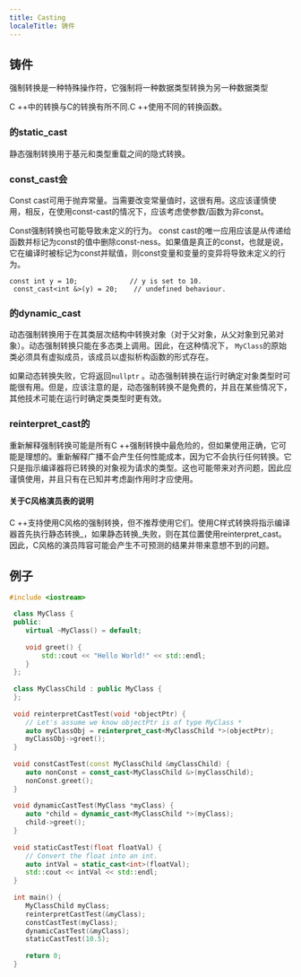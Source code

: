 ```yaml
---
title: Casting
localeTitle: 铸件
---
```

## 铸件

强制转换是一种特殊操作符，它强制将一种数据类型转换为另一种数据类型

C ++中的转换与C的转换有所不同.C ++使用不同的转换函数。

### 的static\_cast

静态强制转换用于基元和类型重载之间的隐式转换。

### const\_cast会

Const cast可用于抛弃常量。当需要改变常量值时，这很有用。这应该谨慎使用，相反，在使用const-cast的情况下，应该考虑使参数/函数为非const。

Const强制转换也可能导致未定义的行为。 const cast的唯一应用应该是从传递给函数并标记为const的值中删除const-ness。如果值是真正的const，也就是说，它在编译时被标记为const并赋值，则const变量和变量的变异将导致未定义的行为。
```
const int y = 10;             // y is set to 10. 
 const_cast<int &>(y) = 20;    // undefined behaviour. 
```

### 的dynamic\_cast

动态强制转换用于在其类层次结构中转换对象（对于父对象，从父对象到兄弟对象）。动态强制转换只能在多态类上调用。因此，在这种情况下， `MyClass`的原始类必须具有虚拟成员，该成员以虚拟析构函数的形式存在。

如果动态转换失败，它将返回`nullptr` 。动态强制转换在运行时确定对象类型时可能很有用。但是，应该注意的是，动态强制转换不是免费的，并且在某些情况下，其他技术可能在运行时确定类类型时更有效。

### reinterpret\_cast的

重新解释强制转换可能是所有C ++强制转换中最危险的，但如果使用正确，它可能是理想的。重新解释广播不会产生任何性能成本，因为它不会执行任何转换。它只是指示编译器将已转换的对象视为请求的类型。这也可能带来对齐问题，因此应谨慎使用，并且只有在已知并考虑副作用时才应使用。

#### 关于C风格演员表的说明

C ++支持使用C风格的强制转换，但不推荐使用它们。使用C样式转换将指示编译器首先执行静态转换_，如果静态转换_失败，则在其位置使用reinterpret\_cast。因此，C风格的演员阵容可能会产生不可预测的结果并带来意想不到的问题。

## 例子

```cpp
#include <iostream> 
 
 class MyClass { 
 public: 
    virtual ~MyClass() = default; 
 
    void greet() { 
        std::cout << "Hello World!" << std::endl; 
    } 
 }; 
 
 class MyClassChild : public MyClass { 
 }; 
 
 void reinterpretCastTest(void *objectPtr) { 
    // Let's assume we know objectPtr is of type MyClass * 
    auto myClassObj = reinterpret_cast<MyClassChild *>(objectPtr); 
    myClassObj->greet(); 
 } 
 
 void constCastTest(const MyClassChild &myClassChild) { 
    auto nonConst = const_cast<MyClassChild &>(myClassChild); 
    nonConst.greet(); 
 } 
 
 void dynamicCastTest(MyClass *myClass) { 
    auto *child = dynamic_cast<MyClassChild *>(myClass); 
    child->greet(); 
 } 
 
 void staticCastTest(float floatVal) { 
    // Convert the float into an int. 
    auto intVal = static_cast<int>(floatVal); 
    std::cout << intVal << std::endl; 
 } 
 
 int main() { 
    MyClassChild myClass; 
    reinterpretCastTest(&myClass); 
    constCastTest(myClass); 
    dynamicCastTest(&myClass); 
    staticCastTest(10.5); 
 
    return 0; 
 } 

```